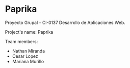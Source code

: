 # Paprika

Proyecto Grupal - CI-0137 Desarrollo de Aplicaciones Web.  

Project's name: Paprika  

Team members: 
- Nathan Miranda 
- Cesar Lopez 
- Mariana Murillo
